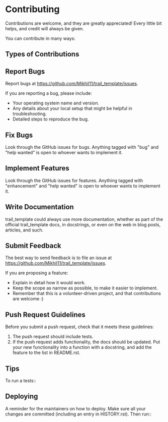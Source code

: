 
Contributing
============

Contributions are welcome, and they are greatly appreciated! Every little bit
helps, and credit will always be given.

You can contribute in many ways:

Types of Contributions
----------------------

Report Bugs
-----------

Report bugs at https://github.com/Mikhil11/trail_template/issues.

If you are reporting a bug, please include:

* Your operating system name and version.
* Any details about your local setup that might be helpful in troubleshooting.
* Detailed steps to reproduce the bug.

Fix Bugs
--------

Look through the GitHub issues for bugs. Anything tagged with "bug" and "help
wanted" is open to whoever wants to implement it.

Implement Features
------------------

Look through the GitHub issues for features. Anything tagged with "enhancement"
and "help wanted" is open to whoever wants to implement it.

Write Documentation
-------------------

trail_template could always use more documentation, whether as part of the
official trail_template docs, in docstrings, or even on the web in blog posts,
articles, and such.

Submit Feedback
---------------

The best way to send feedback is to file an issue at https://github.com/Mikhil11/trail_template/issues.

If you are proposing a feature:

* Explain in detail how it would work.
* Keep the scope as narrow as possible, to make it easier to implement.
* Remember that this is a volunteer-driven project, and that contributions
  are welcome :)

Push Request Guidelines
-----------------------

Before you submit a push request, check that it meets these guidelines:

1. The push request should include tests.
2. If the push request adds functionality, the docs should be updated. Put
   your new functionality into a function with a docstring, and add the
   feature to the list in README.rst.

Tips
----

To run a tests::


Deploying
---------

A reminder for the maintainers on how to deploy.
Make sure all your changes are committed (including an entry in HISTORY.rst).
Then run::

